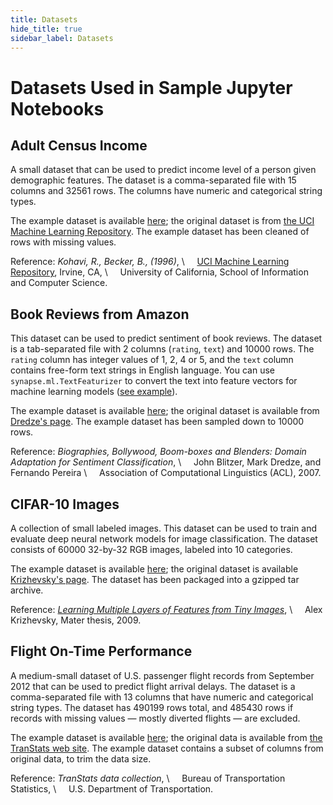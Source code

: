 ```yaml
---
title: Datasets
hide_title: true
sidebar_label: Datasets
---
```


# Datasets Used in Sample Jupyter Notebooks

## Adult Census Income

A small dataset that can be used to predict income level of a person given
demographic features.  The dataset is a comma-separated file with 15 columns and
32561 rows.  The columns have numeric and categorical string types.

The example dataset is available
[here](https://mmlspark.azureedge.net/datasets/AdultCensusIncome.csv); the
original dataset is from [the UCI Machine Learning
Repository](https://archive.ics.uci.edu/ml/datasets/Adult).  The example dataset
has been cleaned of rows with missing values.

Reference: _Kohavi, R., Becker, B., (1996)_, \\
    [UCI Machine Learning Repository](http://archive.ics.uci.edu/ml), Irvine, CA, \\
    University of California, School of Information and Computer Science.

## Book Reviews from Amazon

This dataset can be used to predict sentiment of book reviews.  The dataset is a
tab-separated file with 2 columns (`rating`, `text`) and 10000 rows.  The
`rating` column has integer values of 1, 2, 4 or 5, and the `text` column
contains free-form text strings in English language.  You can use
`synapse.ml.TextFeaturizer` to convert the text into feature vectors for machine
learning models ([see
example](../../examples/text_analytics/TextAnalytics%20-%20Amazon%20Book%20Reviews/)).

The example dataset is available
[here](https://mmlspark.azureedge.net/datasets/BookReviewsFromAmazon10K.tsv);
the original dataset is available from [Dredze's
page](http://www.cs.jhu.edu/~mdredze/datasets/sentiment/).  The example dataset
has been sampled down to 10000 rows.

Reference: _Biographies, Bollywood, Boom-boxes and Blenders: Domain Adaptation
for Sentiment Classification_, \\
    John Blitzer, Mark Dredze, and Fernando Pereira \\
    Association of Computational Linguistics (ACL), 2007.

## CIFAR-10 Images

A collection of small labeled images.  This dataset can be used to train and
evaluate deep neural network models for image classification.  The dataset
consists of 60000 32-by-32 RGB images, labeled into 10 categories.

The example dataset is available
[here](https://mmlspark.azureedge.net/datasets/CIFAR10/cifar-10-python.tar.gz);
the original dataset is available [Krizhevsky's
page](https://www.cs.toronto.edu/~kriz/cifar.html).  The dataset has been
packaged into a gzipped tar archive.

Reference: [_Learning Multiple Layers of Features from Tiny
Images_](https://www.cs.toronto.edu/~kriz/learning-features-2009-TR.pdf), \\
    Alex Krizhevsky, Mater thesis, 2009.

## Flight On-Time Performance

A medium-small dataset of U.S. passenger flight records from September 2012 that
can be used to predict flight arrival delays.  The dataset is a comma-separated
file with 13 columns that have numeric and categorical string types.  The
dataset has 490199 rows total, and 485430 rows if records with missing values —
mostly diverted flights — are excluded.

The example dataset is available
[here](https://mmlspark.azureedge.net/datasets/On_Time_Performance_2012_9.csv);
the original data is available from [the TranStats web
site](http://www.transtats.bts.gov/DL_SelectFields.asp?Table_ID=236&DB_Short_Name=On-Time).
The example dataset contains a subset of columns from original data, to trim the
data size.

Reference: _TranStats data collection_, \\
    Bureau of Transportation Statistics, \\
    U.S. Department of Transportation.
